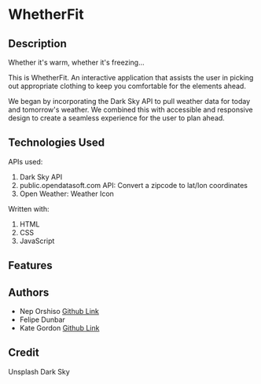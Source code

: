# WhetherFit

## Description

Whether it's warm, whether it's freezing...

This is WhetherFit. An interactive application that assists the user in picking out appropriate clothing to keep you comfortable for the elements ahead.

We began by incorporating the Dark Sky API to pull weather data for today and tomorrow's weather. We combined this with accessible and responsive design to create a seamless experience for the user to plan ahead. 

## Technologies Used 

APIs used: 

1. Dark Sky API 
2. public.opendatasoft.com API:  Convert a zipcode to lat/lon coordinates
3. Open Weather: Weather Icon

Written with: 

1. HTML 
2. CSS 
3. JavaScript 

## Features 

## Authors

* Nep Orshiso [Github Link](https://github.com/neporshiso)
* Felipe Dunbar 
* Kate Gordon [Github Link](https://github.com/kate-gordon)

## Credit 

Unsplash 
Dark Sky 
